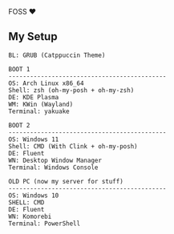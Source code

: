 FOSS ❤️

## My Setup
```
BL: GRUB (Catppuccin Theme)

BOOT 1
--------------------------------------------
OS: Arch Linux x86_64
Shell: zsh (oh-my-posh + oh-my-zsh)
DE: KDE Plasma
WM: KWin (Wayland)
Terminal: yakuake

BOOT 2
--------------------------------------------
OS: Windows 11
Shell: CMD (With Clink + oh-my-posh)
DE: Fluent
WN: Desktop Window Manager
Terminal: Windows Console

OLD PC (now my server for stuff)
--------------------------------------------
OS: Windows 10
SHELL: CMD
DE: Fluent
WN: Komorebi
Terminal: PowerShell
```

<!---
Lunauii/Lunauii is a ✨ special ✨ repository because its `README.md` (this file) appears on your GitHub profile.
You can click the Preview link to take a look at your changes.
--->
